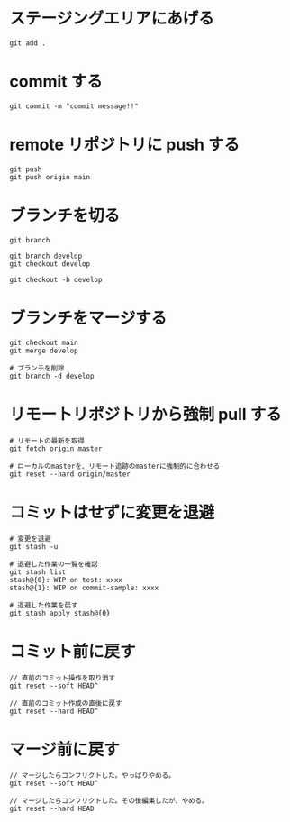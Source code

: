# ステージングエリアにあげる

```
git add .
```

# commit する

```
git commit -m "commit message!!"
```

# remote リポジトリに push する

```
git push
git push origin main
```

# ブランチを切る

```
git branch

git branch develop
git checkout develop

git checkout -b develop
```

# ブランチをマージする

```
git checkout main
git merge develop

# ブランチを削除
git branch -d develop
```

# リモートリポジトリから強制 pull する

```
# リモートの最新を取得
git fetch origin master

# ローカルのmasterを、リモート追跡のmasterに強制的に合わせる
git reset --hard origin/master
```

# コミットはせずに変更を退避
```
# 変更を退避
git stash -u

# 退避した作業の一覧を確認
git stash list
stash@{0}: WIP on test: xxxx
stash@{1}: WIP on commit-sample: xxxx

# 退避した作業を戻す
git stash apply stash@{0}
```


# コミット前に戻す

```
// 直前のコミット操作を取り消す
git reset --soft HEAD^

// 直前のコミット作成の直後に戻す
git reset --hard HEAD^
```

# マージ前に戻す

```
// マージしたらコンフリクトした。やっぱりやめる。
git reset --soft HEAD^

// マージしたらコンフリクトした。その後編集したが、やめる。
git reset --hard HEAD
```
